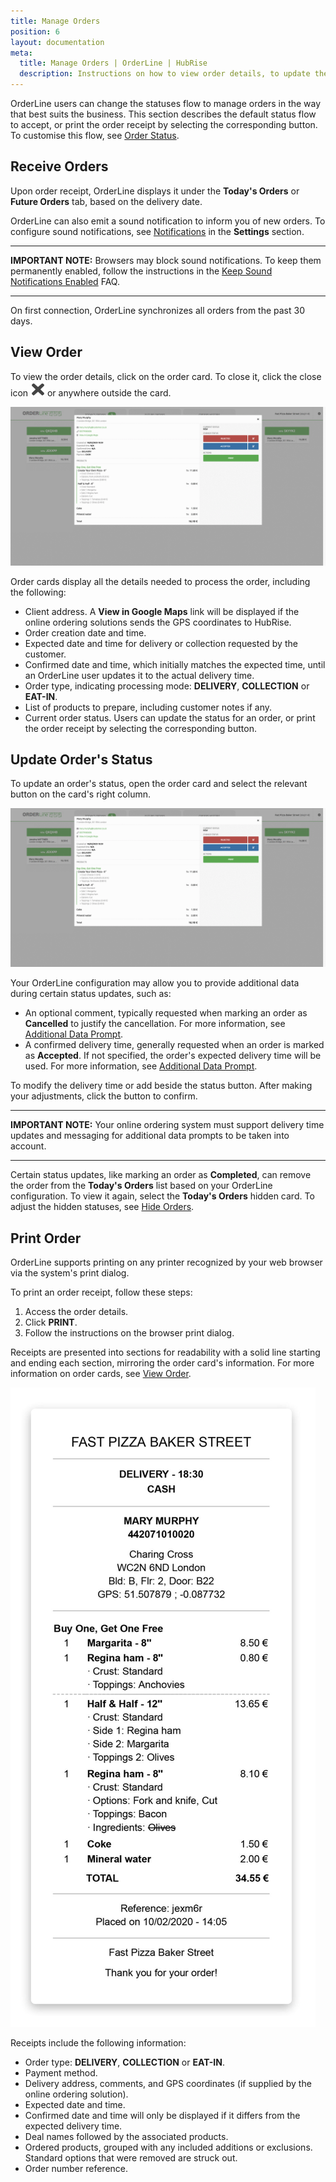 ```yaml
---
title: Manage Orders
position: 6
layout: documentation
meta:
  title: Manage Orders | OrderLine | HubRise
  description: Instructions on how to view order details, to update the order status, and to print a receipt. Connect apps and synchronise your data.
---
```


OrderLine users can change the statuses flow to manage orders in the way that best suits the business. This section describes the default status flow to accept, or print the order receipt by selecting the corresponding button. To customise this flow, see [Order Status](/apps/orderline/settings/#order-status).

## Receive Orders

Upon order receipt, OrderLine displays it under the **Today's Orders** or **Future Orders** tab, based on the delivery date.

OrderLine can also emit a sound notification to inform you of new orders. To configure sound notifications, see [Notifications](/apps/orderline/settings#notifications) in the **Settings** section.

---

**IMPORTANT NOTE:** Browsers may block sound notifications. To keep them permanently enabled, follow the instructions in the [Keep Sound Notifications Enabled](/apps/orderline/faqs/keep-sound-notifications-enabled/) FAQ.

---

On first connection, OrderLine synchronizes all orders from the past 30 days.

## View Order

To view the order details, click on the order card. To close it, click the close icon <InlineImage width="23" height="23">![OrderLine Close icon](../images/032-close.png)</InlineImage> or anywhere outside the card.

![OrderLine Order Card Details](../images/019-en-order-card-details.png)

Order cards display all the details needed to process the order, including the following:

- Client address. A **View in Google Maps** link will be displayed if the online ordering solutions sends the GPS coordinates to HubRise.
- Order creation date and time.
- Expected date and time for delivery or collection requested by the customer.
- Confirmed date and time, which initially matches the expected time, until an OrderLine user updates it to the actual delivery time.
- Order type, indicating processing mode: **DELIVERY**, **COLLECTION** or **EAT-IN**.
- List of products to prepare, including customer notes if any.
- Current order status. Users can update the status for an order, or print the order receipt by selecting the corresponding button.

## Update Order's Status

To update an order's status, open the order card and select the relevant button on the card's right column.

![OrderLine Order Card Details](../images/019-en-order-card-details.png)

Your OrderLine configuration may allow you to provide additional data during certain status updates, such as:

- An optional comment, typically requested when marking an order as **Cancelled** to justify the cancellation. For more information, see [Additional Data Prompt](/apps/orderline/settings/#additional-data-prompt).
- A confirmed delivery time, generally requested when an order is marked as **Accepted**. If not specified, the order's expected delivery time will be used. For more information, see [Additional Data Prompt](/apps/orderline/settings/#additional-data-prompt).

To modify the delivery time or add beside the status button. After making your adjustments, click the button to confirm.

---

**IMPORTANT NOTE:** Your online ordering system must support delivery time updates and messaging for additional data prompts to be taken into account.

---

Certain status updates, like marking an order as **Completed**, can remove the order from the **Today's Orders** list based on your OrderLine configuration. To view it again, select the **Today's Orders** hidden card. To adjust the hidden statuses, see [Hide Orders](/apps/orderline/settings/#hide-orders).

## Print Order

OrderLine supports printing on any printer recognized by your web browser via the system's print dialog.

To print an order receipt, follow these steps:

1. Access the order details.
1. Click **PRINT**.
1. Follow the instructions on the browser print dialog.

Receipts are presented into sections for readability with a solid line starting and ending each section, mirroring the order card's information. For more information on order cards, see [View Order](#view-order).

![OrderLine Order Receipt Example](../images/030-en-2x-receipt-example.jpg)

Receipts include the following information:

- Order type: **DELIVERY**, **COLLECTION** or **EAT-IN**.
- Payment method.
- Delivery address, comments, and GPS coordinates (if supplied by the online ordering solution).
- Expected date and time.
- Confirmed date and time will only be displayed if it differs from the expected delivery time.
- Deal names followed by the associated products.
- Ordered products, grouped with any included additions or exclusions. Standard options that were removed are struck out.
- Order number reference.
